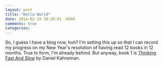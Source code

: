```yaml
---
layout: post
title: "Hello World"
date: 2014-02-10 18:28:01 -0800
comments: true
categories: 
---
```


So, I guess I have a blog now, huh? I'm setting this up so that I can record my 
progress on my New Year's resolution of having read 12 books in 12 months. True
to form, I'm already behind. But anyway, book 1 is 
[Thinking Fast And Slow](http://www.amazon.com/Thinking-Fast-Slow-Daniel-Kahneman-ebook/dp/B00555X8OA)
by Daniel Kahneman.